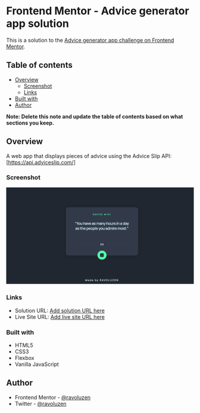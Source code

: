 # Frontend Mentor - Advice generator app solution

This is a solution to the [Advice generator app challenge on Frontend Mentor](https://www.frontendmentor.io/challenges/advice-generator-app-QdUG-13db).

## Table of contents

- [Overview](#overview)
  - [Screenshot](#screenshot)
  - [Links](#links)
- [Built with](#built-with)
- [Author](#author)

**Note: Delete this note and update the table of contents based on what sections you keep.**

## Overview
A web app that displays pieces of advice using the Advice Slip API: [https://api.adviceslip.com/]
### Screenshot

![./Screenshot.png](./Screenshot.png)

### Links

- Solution URL: [Add solution URL here](https://your-solution-url.com)
- Live Site URL: [Add live site URL here](https://your-live-site-url.com)

### Built with

- HTML5
- CSS3
- Flexbox
- Vanilla JavaScript

## Author

- Frontend Mentor - [@ravoluzen](https://www.frontendmentor.io/profile/ravoluzen)
- Twitter - [@ravoluzen](https://www.twitter.com/ravoluzen)
